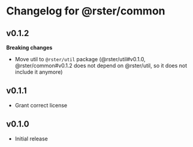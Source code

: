 # Changelog for @rster/common

## v0.1.2

**Breaking changes**

- Move util to `@rster/util` package (@rster/util#v0.1.0, @rster/common#v0.1.2 does not depend on @rster/util, so it does not include it anymore)

## v0.1.1

- Grant correct license

## v0.1.0

- Initial release
